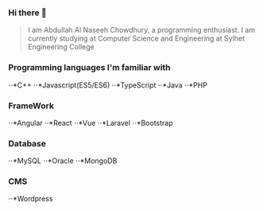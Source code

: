 ### Hi there 👋
  >I am Abdullah Al Naseeh Chowdhury, a programming enthusiast.
  >I am currently studying at Computer Science and Engineering at Sylhet Engineering College
  
### Programming languages I'm familiar with
  ⋅⋅*C++
  ⋅⋅*Javascript(ES5/ES6)
  ⋅⋅*TypeScript
  ⋅⋅*Java
  ⋅⋅*PHP

### FrameWork
  ⋅⋅*Angular
  ⋅⋅*React
  ⋅⋅*Vue
  ⋅⋅*Laravel
  ⋅⋅*Bootstrap

### Database
  ⋅⋅*MySQL
  ⋅⋅*Oracle
  ⋅⋅*MongoDB
  
### CMS
  ⋅⋅*Wordpress

<!--
**Chowdhurynaseeh/chowdhurynaseeh** is a ✨ _special_ ✨ repository because its `README.md` (this file) appears on your GitHub profile.
💬 Feel free to ask for any help in any of the above things, I will definitely try to help.

📫 How to reach me: Connect with me on linkedin or on github.

Here are some ideas to get you started:

- 🔭 I’m currently working on ...
- 🌱 I’m currently learning ...
- 👯 I’m looking to collaborate on ...
- 🤔 I’m looking for help with ...
- 💬 Ask me about ...
- 📫 How to reach me: ...
- 😄 Pronouns: ...
- ⚡ Fun fact: ...
-->
